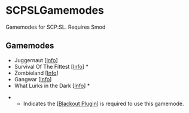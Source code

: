 # SCPSLGamemodes
Gamemodes for SCP:SL. Requires Smod

## Gamemodes
 - Juggernaut [[Info](https://github.com/Mozeman/SCPSLGamemodes/tree/master/JuggernautGamemode#juggernaut-gamemode)]
 - Survival Of The Fittest [[Info](https://github.com/Mozeman/SCPSLGamemodes/tree/master/SurvivalOfTheFittestGamemode#survival-of-the-fittest-sotf)] *
 - Zombieland [[Info](https://github.com/Mozeman/SCPSLGamemodes/tree/master/ZombielandGamemode#zombieland)]
 - Gangwar [[Info](https://github.com/Mozeman/SCPSLGamemodes/tree/master/GangwarGamemode#gangwar)]
 - What Lurks in the Dark [[Info](https://github.com/Mozeman/SCPSLGamemodes/tree/master/LurkingGamemode#lurking)] *

 * - Indicates the [[Blackout Plugin](https://github.com/galaxy119/Blackout/releases)] is required to use this gamemode.
 
